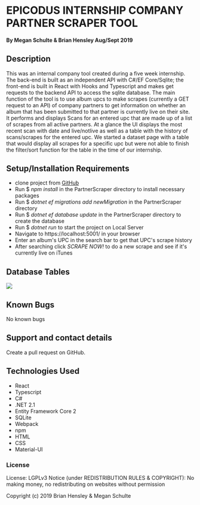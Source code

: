 # EPICODUS INTERNSHIP COMPANY PARTNER SCRAPER TOOL

#### By Megan Schulte & Brian Hensley Aug/Sept 2019

## Description

This was an internal company tool created during a five week internship. The back-end is built as an independent API with C#/EF Core/Sqlite; the front-end is built in React with Hooks and Typescript and makes get requests to the backend API to access the sqlite database. The main function of the tool is to use album upcs to make scrapes (currently a GET request to an API) of company partners to get information on whether an album that has been submitted to that partner is currently live on their site. It performs and displays Scans for an entered upc that are made up of a list of scrapes from all active partners. At a glance the UI displays the most recent scan with date and live/notlive as well as a table with the history of scans/scrapes for the entered upc. We started a dataset page with a table that would display all scrapes for a specific upc but were not able to finish the filter/sort function for the table in the time of our internship.

## Setup/Installation Requirements

- clone project from [GitHub](https://github.com/meganschultepdx/Epicodus-Internship-Project)
- Run \$ _npm install_ in the PartnerScraper directory to install necessary packages
- Run \$ _dotnet ef migrations add newMigration_ in the PartnerScraper directory
- Run \$ _dotnet ef database update_ in the PartnerScraper directory to create the database
- Run \$ _dotnet run_ to start the project on Local Server
- Navigate to https://localhost:5001/ in your browser
- Enter an album's UPC in the search bar to get that UPC's scrape history
- After searching click _SCRAPE NOW!_ to do a new scrape and see if it's currently live on iTunes

## Database Tables

![](Client/src/assets/img/db.png)

## Known Bugs

No known bugs

## Support and contact details

Create a pull request on GitHub.

## Technologies Used

- React
- Typescript
- C#
- .NET 2.1
- Entity Framework Core 2
- SQLite
- Webpack
- npm
- HTML
- CSS
- Material-UI

### License

License: LGPLv3
Notice (under REDISTRIBUTION RULES & COPYRIGHT): No making money, no redistributing on websites without permission

Copyright (c) 2019 Brian Hensley & Megan Schulte
